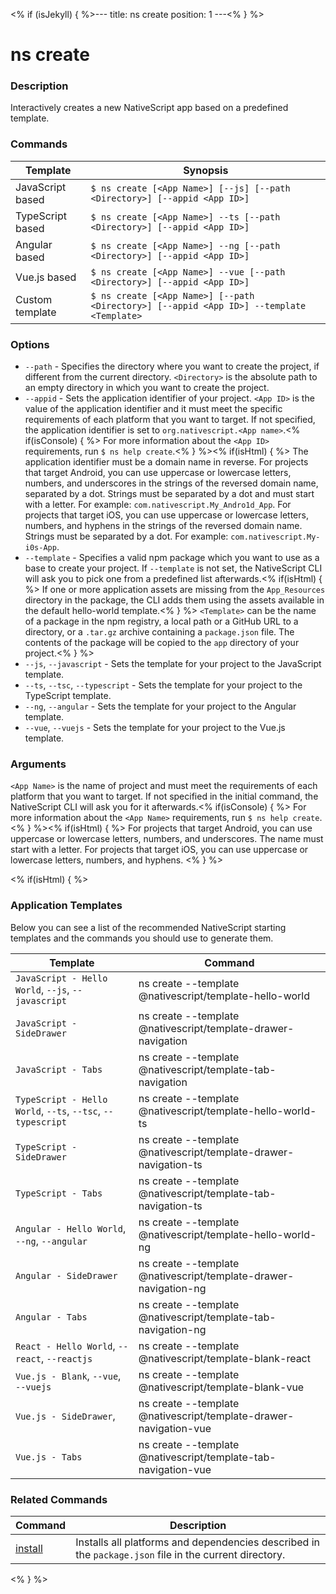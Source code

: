 <% if (isJekyll) { %>---
title: ns create
position: 1
---<% } %>

# ns create

### Description

Interactively creates a new NativeScript app based on a predefined template.

### Commands

Template | Synopsis
---------|---------
JavaScript based | `$ ns create [<App Name>] [--js] [--path <Directory>] [--appid <App ID>]`
TypeScript based | `$ ns create [<App Name>] --ts [--path <Directory>] [--appid <App ID>]`
Angular based | `$ ns create [<App Name>] --ng [--path <Directory>] [--appid <App ID>]`
Vue.js based | `$ ns create [<App Name>] --vue [--path <Directory>] [--appid <App ID>]`
Custom template | `$ ns create [<App Name>] [--path <Directory>] [--appid <App ID>] --template <Template>`

### Options

* `--path` - Specifies the directory where you want to create the project, if different from the current directory. `<Directory>` is the absolute path to an empty directory in which you want to create the project.
* `--appid` - Sets the application identifier of your project. `<App ID>` is the value of the application identifier and it must meet the specific requirements of each platform that you want to target. If not specified, the application identifier is set to `org.nativescript.<App name>`.<% if(isConsole) { %> For more information about the `<App ID>` requirements, run `$ ns help create`.<% } %><% if(isHtml) { %> The application identifier must be a domain name in reverse. For projects that target Android, you can use uppercase or lowercase letters, numbers, and underscores in the strings of the reversed domain name, separated by a dot. Strings must be separated by a dot and must start with a letter. For example: `com.nativescript.My_Andro1d_App`. For projects that target iOS, you can use uppercase or lowercase letters, numbers, and hyphens in the strings of the reversed domain name. Strings must be separated by a dot. For example: `com.nativescript.My-i0s-App`.
* `--template` - Specifies a valid npm package which you want to use as a base to create your project. If `--template` is not set, the NativeScript CLI will ask you to pick one from a predefined list afterwards.<% if(isHtml) { %> If one or more application assets are missing from the `App_Resources` directory in the package, the CLI adds them using the assets available in the default hello-world template.<% } %> `<Template>` can be the name of a package in the npm registry, a local path or a GitHub URL to a directory, or a `.tar.gz` archive containing a `package.json` file. The contents of the package will be copied to the `app` directory of your project.<% } %>
* `--js`, `--javascript` - Sets the template for your project to the JavaScript template.
* `--ts`, `--tsc`, `--typescript` - Sets the template for your project to the TypeScript template.
* `--ng`, `--angular` - Sets the template for your project to the Angular template.
* `--vue`, `--vuejs` - Sets the template for your project to the Vue.js template.

### Arguments

`<App Name>` is the name of project and must meet the requirements of each platform that you want to target. If not specified in the initial command, the NativeScript CLI will ask you for it afterwards.<% if(isConsole) { %> For more information about the `<App Name>` requirements, run `$ ns help create`.<% } %><% if(isHtml) { %> For projects that target Android, you can use uppercase or lowercase letters, numbers, and underscores. The name must start with a letter. For projects that target iOS, you can use uppercase or lowercase letters, numbers, and hyphens.
<% } %>

<% if(isHtml) { %>

### Application Templates

Below you can see a list of the recommended NativeScript starting templates and the commands you should use to generate them.

Template | Command
---------|----------
`JavaScript - Hello World`, `--js`, `--javascript` | ns create --template @nativescript/template-hello-world
`JavaScript - SideDrawer` | ns create --template @nativescript/template-drawer-navigation
`JavaScript - Tabs` | ns create --template @nativescript/template-tab-navigation
`TypeScript - Hello World`, `--ts`, `--tsc`, `--typescript` | ns create --template @nativescript/template-hello-world-ts
`TypeScript - SideDrawer` | ns create --template @nativescript/template-drawer-navigation-ts
`TypeScript - Tabs` | ns create --template @nativescript/template-tab-navigation-ts
`Angular - Hello World`, `--ng`, `--angular` | ns create --template @nativescript/template-hello-world-ng
`Angular - SideDrawer` | ns create --template @nativescript/template-drawer-navigation-ng
`Angular - Tabs` | ns create --template @nativescript/template-tab-navigation-ng
`React - Hello World`, `--react`, `--reactjs` | ns create --template @nativescript/template-blank-react
`Vue.js - Blank`, `--vue`, `--vuejs` | ns create --template @nativescript/template-blank-vue
`Vue.js - SideDrawer`, | ns create --template @nativescript/template-drawer-navigation-vue
`Vue.js - Tabs` | ns create --template @nativescript/template-tab-navigation-vue

### Related Commands

Command | Description
----------|----------
[install](/lib-management/install.html) | Installs all platforms and dependencies described in the `package.json` file in the current directory.
<% } %>
